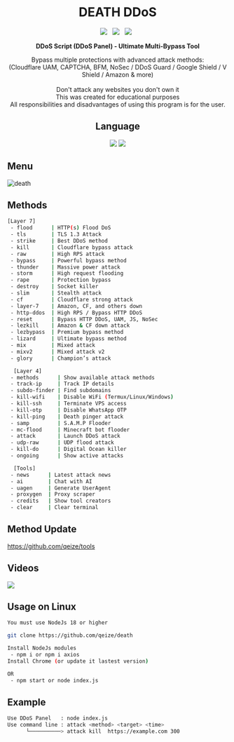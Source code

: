 <div align=center>
 
# DEATH DDoS
 <p>
 <img src="https://img.shields.io/github/stars/qeize/death?color=%23DF0067&style=for-the-badge"/> &nbsp;
 <img src="https://img.shields.io/github/forks/qeize/death?color=%239999FF&style=for-the-badge"/> &nbsp;
 <img src="https://img.shields.io/github/license/qeize/death?color=%23E8E8E8&style=for-the-badge"/> &nbsp;
 
<p><b>DDoS Script (DDoS Panel) - Ultimate Multi-Bypass Tool</b></p>  
</p>
 Bypass multiple protections with advanced attack methods:<br>(Cloudflare UAM, CAPTCHA, BFM, NoSec / DDoS Guard / Google Shield / V Shield / Amazon & more)<br/><br/>
 Don't attack any websites you don't own it<br>
 This was created for educational purposes<br>
 All responsibilities and disadvantages of using this program is for the user.
 

## Language</br>

<img src="https://img.shields.io/badge/node.js-339933?style=for-the-badge&logo=Node.js&logoColor=white"/>
 <img src="https://img.shields.io/badge/Python-FFDD00?style=for-the-badge&logo=python&logoColor=blue"/>
</br>
</div>

## Menu
![death](https://i.top4top.io/p_3322tyc8a0.jpg)

## Methods

```sh
[Layer 7]  
 - flood      | HTTP(s) Flood DoS  
 - tls        | TLS 1.3 Attack  
 - strike     | Best DDoS method  
 - kill       | Cloudflare bypass attack  
 - raw        | High RPS attack  
 - bypass     | Powerful bypass method 
 - thunder    | Massive power attack  
 - storm      | High request flooding  
 - rape       | Protection bypass  
 - destroy    | Socket killer  
 - slim       | Stealth attack  
 - cf         | Cloudflare strong attack  
 - layer-7    | Amazon, CF, and others down  
 - http-ddos  | High RPS / Bypass HTTP DDoS  
 - reset      | Bypass HTTP DDoS, UAM, JS, NoSec  
 - lezkill    | Amazon & CF down attack  
 - lezbypass  | Premium bypass method  
 - lizard     | Ultimate bypass method 
 - mix        | Mixed attack  
 - mixv2      | Mixed attack v2  
 - glory      | Champion’s attack  

  [Layer 4]  
 - methods      | Show available attack methods  
 - track-ip     | Track IP details  
 - subdo-finder | Find subdomains  
 - kill-wifi    | Disable WiFi (Termux/Linux/Windows)  
 - kill-ssh     | Terminate VPS access 
 - kill-otp     | Disable WhatsApp OTP 
 - kill-ping    | Death pinger attack  
 - samp         | S.A.M.P Flooder  
 - mc-flood     | Minecraft bot flooder  
 - attack       | Launch DDoS attack  
 - udp-raw      | UDP flood attack  
 - kill-do      | Digital Ocean killer 
 - ongoing      | Show active attacks  

  [Tools]  
 - news      | Latest attack news  
 - ai        | Chat with AI  
 - uagen     | Generate UserAgent
 - proxygen  | Proxy scraper
 - credits   | Show tool creators  
 - clear     | Clear terminal
```

## Method Update
https://github.com/qeize/tools

## Videos
[![](https://i.top4top.io/p_3322cbnkl2.jpg)](https://www.youtube.com/@qeiz)

## Usage on Linux
```sh
You must use NodeJs 18 or higher

git clone https://github.com/qeize/death

Install NodeJs modules
 - npm i or npm i axios 
Install Chrome (or update it lastest version)

OR
 - npm start or node index.js

```

## Example
```sh
Use DDoS Panel   : node index.js
Use command line : attack <method> <target> <time>
      └──────────> attack kill  https://example.com 300
```
